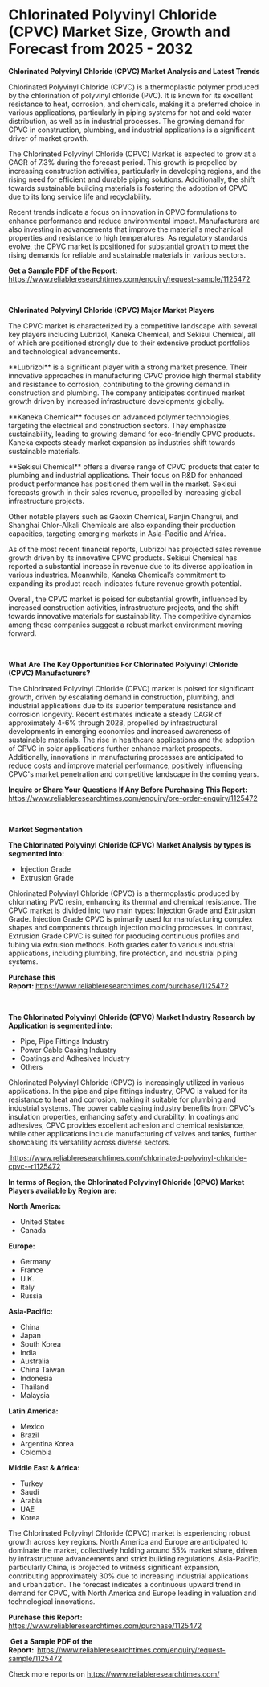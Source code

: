 <p><h1>Chlorinated Polyvinyl Chloride (CPVC) Market Size, Growth and Forecast from 2025 - 2032</h1></p><p><strong>Chlorinated Polyvinyl Chloride (CPVC) Market Analysis and Latest Trends</strong></p>
<p><p>Chlorinated Polyvinyl Chloride (CPVC) is a thermoplastic polymer produced by the chlorination of polyvinyl chloride (PVC). It is known for its excellent resistance to heat, corrosion, and chemicals, making it a preferred choice in various applications, particularly in piping systems for hot and cold water distribution, as well as in industrial processes. The growing demand for CPVC in construction, plumbing, and industrial applications is a significant driver of market growth.</p><p>The Chlorinated Polyvinyl Chloride (CPVC) Market is expected to grow at a CAGR of 7.3% during the forecast period. This growth is propelled by increasing construction activities, particularly in developing regions, and the rising need for efficient and durable piping solutions. Additionally, the shift towards sustainable building materials is fostering the adoption of CPVC due to its long service life and recyclability.</p><p>Recent trends indicate a focus on innovation in CPVC formulations to enhance performance and reduce environmental impact. Manufacturers are also investing in advancements that improve the material's mechanical properties and resistance to high temperatures. As regulatory standards evolve, the CPVC market is positioned for substantial growth to meet the rising demands for reliable and sustainable materials in various sectors.</p></p>
<p><strong>Get a Sample PDF of the Report:&nbsp;</strong> <a href="https://www.reliableresearchtimes.com/enquiry/request-sample/1125472?utm_campaign=3167&utm_medium=2&utm_source=Github&utm_content=ia&utm_term=02042025&utm_id=chlorinated-polyvinyl-chloride-cpvc">https://www.reliableresearchtimes.com/enquiry/request-sample/1125472</a></p>
<p>&nbsp;</p>
<p><strong>Chlorinated Polyvinyl Chloride (CPVC) Major Market Players</strong></p>
<p><p>The CPVC market is characterized by a competitive landscape with several key players including Lubrizol, Kaneka Chemical, and Sekisui Chemical, all of which are positioned strongly due to their extensive product portfolios and technological advancements.</p><p>**Lubrizol** is a significant player with a strong market presence. Their innovative approaches in manufacturing CPVC provide high thermal stability and resistance to corrosion, contributing to the growing demand in construction and plumbing. The company anticipates continued market growth driven by increased infrastructure developments globally.</p><p>**Kaneka Chemical** focuses on advanced polymer technologies, targeting the electrical and construction sectors. They emphasize sustainability, leading to growing demand for eco-friendly CPVC products. Kaneka expects steady market expansion as industries shift towards sustainable materials.</p><p>**Sekisui Chemical** offers a diverse range of CPVC products that cater to plumbing and industrial applications. Their focus on R&D for enhanced product performance has positioned them well in the market. Sekisui forecasts growth in their sales revenue, propelled by increasing global infrastructure projects. </p><p>Other notable players such as Gaoxin Chemical, Panjin Changrui, and Shanghai Chlor-Alkali Chemicals are also expanding their production capacities, targeting emerging markets in Asia-Pacific and Africa.</p><p>As of the most recent financial reports, Lubrizol has projected sales revenue growth driven by its innovative CPVC products. Sekisui Chemical has reported a substantial increase in revenue due to its diverse application in various industries. Meanwhile, Kaneka Chemical’s commitment to expanding its product reach indicates future revenue growth potential.</p><p>Overall, the CPVC market is poised for substantial growth, influenced by increased construction activities, infrastructure projects, and the shift towards innovative materials for sustainability. The competitive dynamics among these companies suggest a robust market environment moving forward.</p></p>
<p>&nbsp;</p>
<p><strong>What Are The Key Opportunities For Chlorinated Polyvinyl Chloride (CPVC) Manufacturers?</strong></p>
<p><p>The Chlorinated Polyvinyl Chloride (CPVC) market is poised for significant growth, driven by escalating demand in construction, plumbing, and industrial applications due to its superior temperature resistance and corrosion longevity. Recent estimates indicate a steady CAGR of approximately 4-6% through 2028, propelled by infrastructural developments in emerging economies and increased awareness of sustainable materials. The rise in healthcare applications and the adoption of CPVC in solar applications further enhance market prospects. Additionally, innovations in manufacturing processes are anticipated to reduce costs and improve material performance, positively influencing CPVC's market penetration and competitive landscape in the coming years.</p></p>
<p><strong>Inquire or Share Your Questions If Any Before Purchasing This Report:</strong> <a href="https://www.reliableresearchtimes.com/enquiry/pre-order-enquiry/1125472?utm_campaign=3167&utm_medium=2&utm_source=Github&utm_content=ia&utm_term=02042025&utm_id=chlorinated-polyvinyl-chloride-cpvc">https://www.reliableresearchtimes.com/enquiry/pre-order-enquiry/1125472</a></p>
<p>&nbsp;</p>
<p><strong>Market Segmentation</strong></p>
<p><strong>The Chlorinated Polyvinyl Chloride (CPVC) Market Analysis by types is segmented into:</strong></p>
<p><ul><li>Injection Grade</li><li>Extrusion Grade</li></ul></p>
<p><p>Chlorinated Polyvinyl Chloride (CPVC) is a thermoplastic produced by chlorinating PVC resin, enhancing its thermal and chemical resistance. The CPVC market is divided into two main types: Injection Grade and Extrusion Grade. Injection Grade CPVC is primarily used for manufacturing complex shapes and components through injection molding processes. In contrast, Extrusion Grade CPVC is suited for producing continuous profiles and tubing via extrusion methods. Both grades cater to various industrial applications, including plumbing, fire protection, and industrial piping systems.</p></p>
<p><strong>Purchase this Report:&nbsp;</strong><a href="https://www.reliableresearchtimes.com/purchase/1125472?utm_campaign=3167&utm_medium=2&utm_source=Github&utm_content=ia&utm_term=02042025&utm_id=chlorinated-polyvinyl-chloride-cpvc">https://www.reliableresearchtimes.com/purchase/1125472</a></p>
<p>&nbsp;</p>
<p><strong>The Chlorinated Polyvinyl Chloride (CPVC) Market Industry Research by Application is segmented into:</strong></p>
<p><ul><li>Pipe, Pipe Fittings Industry</li><li>Power Cable Casing Industry</li><li>Coatings and Adhesives Industry</li><li>Others</li></ul></p>
<p><p>Chlorinated Polyvinyl Chloride (CPVC) is increasingly utilized in various applications. In the pipe and pipe fittings industry, CPVC is valued for its resistance to heat and corrosion, making it suitable for plumbing and industrial systems. The power cable casing industry benefits from CPVC's insulation properties, enhancing safety and durability. In coatings and adhesives, CPVC provides excellent adhesion and chemical resistance, while other applications include manufacturing of valves and tanks, further showcasing its versatility across diverse sectors.</p></p>
<p><a href="https://www.reliableresearchtimes.com/chlorinated-polyvinyl-chloride-cpvc--r1125472?utm_campaign=3167&utm_medium=2&utm_source=Github&utm_content=ia&utm_term=02042025&utm_id=chlorinated-polyvinyl-chloride-cpvc">&nbsp;https://www.reliableresearchtimes.com/chlorinated-polyvinyl-chloride-cpvc--r1125472</a></p>
<p><strong>In terms of Region, the Chlorinated Polyvinyl Chloride (CPVC) Market Players available by Region are:</strong></p>
<p>
    <p> <strong> North America: </strong>
        <ul>
            <li>United States</li>
            <li>Canada</li>
        </ul>
        </p> 
    <p> <strong> Europe: </strong>
        <ul>
            <li>Germany</li>
            <li>France</li>
            <li>U.K.</li>
            <li>Italy</li>
            <li>Russia</li>
        </ul>
        </p> 
    <p> <strong> Asia-Pacific: </strong>
        <ul>
            <li>China</li>
            <li>Japan</li>
            <li>South Korea</li>
            <li>India</li>
            <li>Australia</li>
            <li>China Taiwan</li>
            <li>Indonesia</li>
            <li>Thailand</li>
            <li>Malaysia</li>
        </ul>
        </p> 
    <p> <strong> Latin America: </strong>
        <ul>
            <li>Mexico</li>
            <li>Brazil</li>
            <li>Argentina Korea</li>
            <li>Colombia</li>
        </ul>
        </p> 
    <p> <strong> Middle East & Africa: </strong>
        <ul>
            <li>Turkey</li>
            <li>Saudi</li>
            <li>Arabia</li>
            <li>UAE</li>
            <li>Korea</li>
        </ul>
    </p>
    </p>
<p><p>The Chlorinated Polyvinyl Chloride (CPVC) market is experiencing robust growth across key regions. North America and Europe are anticipated to dominate the market, collectively holding around 55% market share, driven by infrastructure advancements and strict building regulations. Asia-Pacific, particularly China, is projected to witness significant expansion, contributing approximately 30% due to increasing industrial applications and urbanization. The forecast indicates a continuous upward trend in demand for CPVC, with North America and Europe leading in valuation and technological innovations.</p></p>
<p><strong>Purchase this Report: </strong><a href="https://www.reliableresearchtimes.com/purchase/1125472?utm_campaign=3167&utm_medium=2&utm_source=Github&utm_content=ia&utm_term=02042025&utm_id=chlorinated-polyvinyl-chloride-cpvc">https://www.reliableresearchtimes.com/purchase/1125472</a></p>
<p>&nbsp;<strong>Get a Sample PDF of the Report:&nbsp;&nbsp;</strong><a href="https://www.reliableresearchtimes.com/enquiry/request-sample/1125472?utm_campaign=3167&utm_medium=2&utm_source=Github&utm_content=ia&utm_term=02042025&utm_id=chlorinated-polyvinyl-chloride-cpvc">https://www.reliableresearchtimes.com/enquiry/request-sample/1125472</a></p>
<p><strong></strong></p>
<p>Check more reports on <a href="https://www.reliableresearchtimes.com/?utm_campaign=3167&utm_medium=2&utm_source=Github&utm_content=ia&utm_term=02042025&utm_id=chlorinated-polyvinyl-chloride-cpvc">https://www.reliableresearchtimes.com/</a></p>